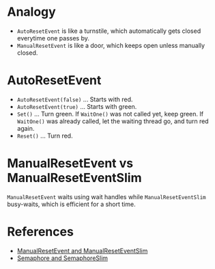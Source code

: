 # Analogy
* `AutoResetEvent` is like a turnstile, which automatically gets closed everytime one passes by.
* `ManualResetEvent` is like a door, which keeps open unless manually closed.

# AutoResetEvent
* `AutoResetEvent(false)` ... Starts with red.
* `AutoResetEvent(true)` ... Starts with green.
* `Set()` ... Turn green. If `WaitOne()` was not called yet, keep green. If `WaitOne()` was already called, let the waiting thread go, and turn red again.
* `Reset()` ... Turn red.

# ManualResetEvent vs ManualResetEventSlim
`ManualResetEvent` waits using wait handles while `ManualResetEventSlim` busy-waits, which is efficient for a short time.

# References
* [ManualResetEvent and ManualResetEventSlim](https://docs.microsoft.com/en-us/dotnet/standard/threading/manualresetevent-and-manualreseteventslim)
*  [Semaphore and SemaphoreSlim](https://docs.microsoft.com/en-us/dotnet/standard/threading/semaphore-and-semaphoreslim)